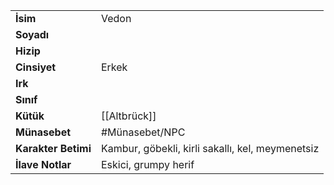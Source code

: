 |  |  |  
|---|---|  
| **İsim** | Vedon|  
| **Soyadı** | |  
| **Hizip** | |  
| **Cinsiyet** | Erkek|  
| **Irk** | |  
| **Sınıf** | |  
| **Kütük** | [[Altbrück]]|  
| **Münasebet** | #Münasebet/NPC|  
| **Karakter Betimi** | Kambur, göbekli, kirli sakallı, kel, meymenetsiz|  
| **İlave Notlar** | Eskici, grumpy herif|  
